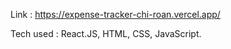 Link :  https://expense-tracker-chi-roan.vercel.app/

Tech used : React.JS, HTML, CSS, JavaScript.

